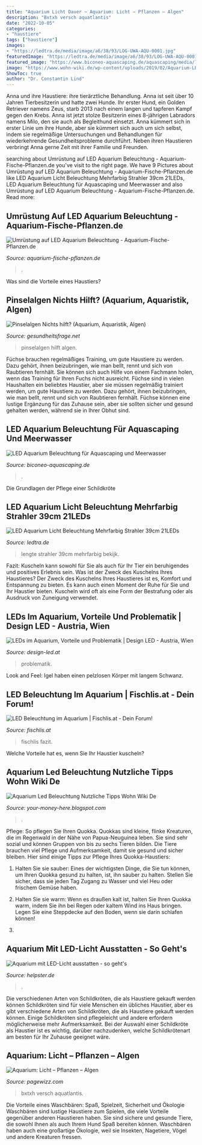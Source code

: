 ```yaml
---
title: "Aquarium Licht Dauer ~ Aquarium: Licht – Pflanzen – Algen"
description: "Bxtxh versch aquatlantis"
date: "2022-10-05"
categories:
- "haustiere"
tags: ["haustiere"]
images:
- "https://ledtra.de/media/image/a6/38/93/LOG-UWA-AQU-0001.jpg"
featuredImage: "https://ledtra.de/media/image/a6/38/93/LOG-UWA-AQU-0001.jpg"
featured_image: "https://www.biconeo-aquascaping.de/aquascaping/media/led-aquarium-beleuchtung-daytime.jpg"
image: "https://www.wohn-wiki.de/wp-content/uploads/2019/02/Aquarium-LED-Beleuchtung.jpg"
ShowToc: true
author: "Dr. Constantin Lind"
---
```



Anna und ihre Haustiere: ihre tierärztliche Behandlung.
Anna ist seit über 10 Jahren Tierbesitzerin und hatte zwei Hunde. Ihr erster Hund, ein Golden Retriever namens Zeus, starb 2013 nach einem langen und tapferen Kampf gegen den Krebs. Anna ist jetzt stolze Besitzerin eines 8-jährigen Labradors namens Milo, den sie auch als Begleithund einsetzt. Anna kümmert sich in erster Linie um ihre Hunde, aber sie kümmert sich auch um sich selbst, indem sie regelmäßige Untersuchungen und Behandlungen für wiederkehrende Gesundheitsprobleme durchführt. Neben ihren Haustieren verbringt Anna gerne Zeit mit ihrer Familie und Freunden.

	

		
searching about Umrüstung auf LED Aquarium Beleuchtung - Aquarium-Fische-Pflanzen.de you've visit to the right page. We have 9 Pictures about Umrüstung auf LED Aquarium Beleuchtung - Aquarium-Fische-Pflanzen.de like LED Aquarium Licht Beleuchtung Mehrfarbig Strahler 39cm 21LEDs, LED Aquarium Beleuchtung für Aquascaping und Meerwasser and also Umrüstung auf LED Aquarium Beleuchtung - Aquarium-Fische-Pflanzen.de. Read more:
		
    
## Umrüstung Auf LED Aquarium Beleuchtung - Aquarium-Fische-Pflanzen.de

<img loading=lazy src="https://aquarium-fische-pflanzen.de/wp-content/uploads/complianz/placeholders/youtubeKGHUldf-M0M-maxresdefault.jpg" onerror="this.onerror=null;this.src='https://tse1.mm.bing.net/th?id=OIP.uvNp7nYdCwwcKtMWXQuGcAHaEK&amp;pid=15.1';" alt="Umrüstung auf LED Aquarium Beleuchtung - Aquarium-Fische-Pflanzen.de">

_Source: aquarium-fische-pflanzen.de_

>. 

	

Was sind die Vorteile eines Haustiers?

    
## Pinselalgen Nichts Hilft? (Aquarium, Aquaristik, Algen)

<img loading=lazy src="https://images.gutefrage.net/media/fragen/bilder/pinselalgen--nichts-hilft/4_full.jpg?v=1537730399000" onerror="this.onerror=null;this.src='https://tse2.mm.bing.net/th?id=OIP.qjMyJ9MWRP_qYOYNPR0SRQHaEK&amp;pid=15.1';" alt="Pinselalgen Nichts hilft? (Aquarium, Aquaristik, Algen)">

_Source: gesundheitsfrage.net_

>pinselalgen hilft algen. 

	

Füchse brauchen regelmäßiges Training, um gute Haustiere zu werden. Dazu gehört, ihnen beizubringen, wie man bellt, rennt und sich von Raubtieren fernhält. Sie können sich auch Hilfe von einem Fachmann holen, wenn das Training für Ihren Fuchs nicht ausreicht.
Füchse sind in vielen Haushalten ein beliebtes Haustier, aber sie müssen regelmäßig trainiert werden, um gute Haustiere zu werden. Dazu gehört, ihnen beizubringen, wie man bellt, rennt und sich von Raubtieren fernhält. Füchse können eine lustige Ergänzung für das Zuhause sein, aber sie sollten sicher und gesund gehalten werden, während sie in Ihrer Obhut sind.

    
## LED Aquarium Beleuchtung Für Aquascaping Und Meerwasser

<img loading=lazy src="https://www.biconeo-aquascaping.de/aquascaping/media/led-aquarium-beleuchtung-daytime.jpg" onerror="this.onerror=null;this.src='https://tse1.mm.bing.net/th?id=OIP.nskgt__gJQ8UCqHrbtyZRgHaCD&amp;pid=15.1';" alt="LED Aquarium Beleuchtung für Aquascaping und Meerwasser">

_Source: biconeo-aquascaping.de_

>. 

	

Die Grundlagen der Pflege einer Schildkröte

    
## LED Aquarium Licht Beleuchtung Mehrfarbig Strahler 39cm 21LEDs

<img loading=lazy src="https://ledtra.de/media/image/a6/38/93/LOG-UWA-AQU-0001.jpg" onerror="this.onerror=null;this.src='https://tse2.mm.bing.net/th?id=OIP.YMci1GkWpOSv5uBGLFmC2gHaIq&amp;pid=15.1';" alt="LED Aquarium Licht Beleuchtung Mehrfarbig Strahler 39cm 21LEDs">

_Source: ledtra.de_

>lengte strahler 39cm mehrfarbig bekijk. 

	

Fazit: Kuscheln kann sowohl für Sie als auch für Ihr Tier ein beruhigendes und positives Erlebnis sein.
Was ist der Zweck des Kuschelns Ihres Haustieres?
Der Zweck des Kuschelns Ihres Haustieres ist es, Komfort und Entspannung zu bieten. Es kann auch einen Moment der Ruhe für Sie und Ihr Haustier bieten. Kuscheln wird oft als eine Form der Bestrafung oder als Ausdruck von Zuneigung verwendet.

    
## LEDs Im Aquarium, Vorteile Und Problematik | Design LED - Austria, Wien

<img loading=lazy src="http://www.design-led.at/wp-content/uploads/2016/04/aquarium-mit-led-licht.jpg" onerror="this.onerror=null;this.src='https://tse4.mm.bing.net/th?id=OIP.jFRYwTKriQLC2JFSXIyIaQEsCf&amp;pid=15.1';" alt="LEDs im Aquarium, Vorteile und Problematik | Design LED - Austria, Wien">

_Source: design-led.at_

>problematik. 

	

Look and Feel: Igel haben einen pelzlosen Körper mit langem Schwanz.

    
## LED Beleuchtung Im Aquarium | Fischlis.at - Dein Forum!

<img loading=lazy src="http://fischlis.at/files/unke6.jpg" onerror="this.onerror=null;this.src='https://tse3.mm.bing.net/th?id=OIP.9P5sKczsDm5A-SD_P454QQHaFF&amp;pid=15.1';" alt="LED Beleuchtung im Aquarium | Fischlis.at - Dein Forum!">

_Source: fischlis.at_

>fischlis fazit. 

	

Welche Vorteile hat es, wenn Sie Ihr Haustier kuscheln?

    
## Aquarium Led Beleuchtung Nutzliche Tipps Wohn Wiki De

<img loading=lazy src="https://www.wohn-wiki.de/wp-content/uploads/2019/02/Aquarium-LED-Beleuchtung.jpg" onerror="this.onerror=null;this.src='https://tse2.mm.bing.net/th?id=OIP.rxYrxWMgp31WmewlUeuQeAHaEb&amp;pid=15.1';" alt="Aquarium Led Beleuchtung Nutzliche Tipps Wohn Wiki De">

_Source: your-money-here.blogspot.com_

>. 

	

Pflege: So pflegen Sie Ihren Quokka.
Quokkas sind kleine, flinke Kreaturen, die im Regenwald in der Nähe von Papua-Neuguinea leben. Sie sind sehr sozial und können Gruppen von bis zu sechs Tieren bilden. Die Tiere brauchen viel Pflege und Aufmerksamkeit, damit sie gesund und sicher bleiben. Hier sind einige Tipps zur Pflege Ihres Quokka-Haustiers:
1. Halten Sie sie sauber: Eines der wichtigsten Dinge, die Sie tun können, um Ihren Quokka gesund zu halten, ist, ihn sauber zu halten. Stellen Sie sicher, dass sie jeden Tag Zugang zu Wasser und viel Heu oder frischem Gemüse haben.

2. Halten Sie sie warm: Wenn es draußen kalt ist, halten Sie Ihren Quokka warm, indem Sie ihn bei Regen oder kaltem Wind ins Haus bringen. Legen Sie eine Steppdecke auf den Boden, wenn sie darin schlafen können!

3.

    
## Aquarium Mit LED-Licht Ausstatten - So Geht&#039;s

<img loading=lazy src="https://static.helpster.de/attachments/articles/icons/000/123/547/large/iStock_000016290677XSmall.jpg" onerror="this.onerror=null;this.src='https://tse3.mm.bing.net/th?id=OIP.g6i2ThU0qXMCJb3c_ZAKbwAAAA&amp;pid=15.1';" alt="Aquarium mit LED-Licht ausstatten - so geht&#039;s">

_Source: helpster.de_

>. 

	

Die verschiedenen Arten von Schildkröten, die als Haustiere gekauft werden können
Schildkröten sind für viele Menschen ein übliches Haustier, aber es gibt verschiedene Arten von Schildkröten, die als Haustiere gekauft werden können. Einige Schildkröten sind pflegeleicht und andere erfordern möglicherweise mehr Aufmerksamkeit. Bei der Auswahl einer Schildkröte als Haustier ist es wichtig, darüber nachzudenken, welche Schildkrötenart am besten für Ihr Zuhause geeignet wäre.

    
## Aquarium: Licht – Pflanzen – Algen

<img loading=lazy src="https://pagewizz.com/static/uploads/de/page/2015/01/03/02-14-35-684_640.jpg" onerror="this.onerror=null;this.src='https://tse1.mm.bing.net/th?id=OIP.UzYjkkKxhb3biibn74PqkAHaEI&amp;pid=15.1';" alt="Aquarium: Licht – Pflanzen – Algen">

_Source: pagewizz.com_

>bxtxh versch aquatlantis. 

	

Die Vorteile eines Waschbären: Spaß, Spielzeit, Sicherheit und Ökologie
Waschbären sind lustige Haustiere zum Spielen, die viele Vorteile gegenüber anderen Haustieren haben. Sie sind sichere und gesunde Tiere, die sowohl Ihnen als auch Ihrem Hund Spaß bereiten können. Waschbären haben auch eine großartige Ökologie, weil sie Insekten, Nagetiere, Vögel und andere Kreaturen fressen.


